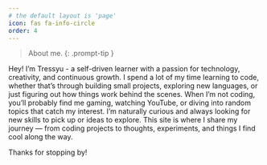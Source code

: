 ```yaml
---
# the default layout is 'page'
icon: fas fa-info-circle
order: 4
---
```


> About me.
{: .prompt-tip }

Hey! I’m Tressyu -
a self-driven learner with a passion for technology, creativity, and continuous growth.
I spend a lot of my time learning to code, whether that’s through building small projects, exploring new languages, or just figuring out how things work behind the scenes.
When I’m not coding, you’ll probably find me gaming, watching YouTube, or diving into random topics that catch my interest.
I’m naturally curious and always looking for new skills to pick up or ideas to explore.
This site is where I share my journey — from coding projects to thoughts, experiments, and things I find cool along the way.

Thanks for stopping by!

